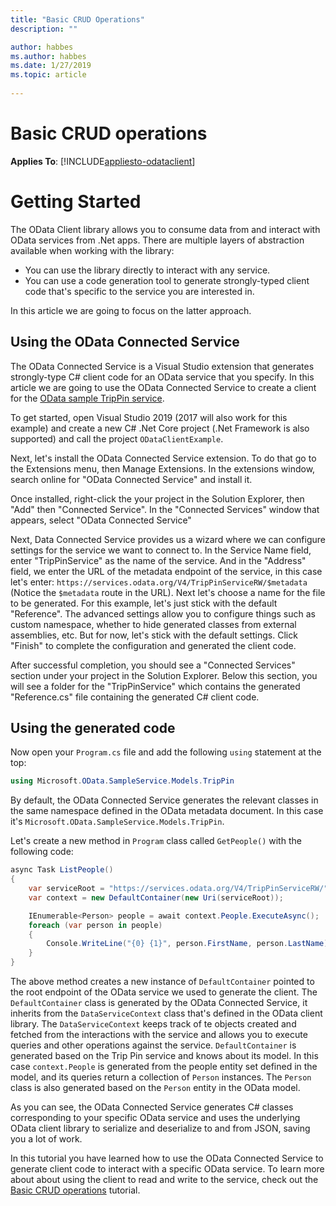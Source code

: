 ```yaml
---
title: "Basic CRUD Operations"
description: ""

author: habbes
ms.author: habbes
ms.date: 1/27/2019
ms.topic: article
 
---
```

# Basic CRUD operations

**Applies To**: [!INCLUDE[appliesto-odataclient](../../includes/appliesto-odataclient-v6.md)]

# Getting Started

The OData Client library allows you to consume data from and interact with OData services from .Net apps. There are multiple layers of abstraction available when working with the library: 

* You can use the library directly to interact with any service.
* You can use a code generation tool to generate strongly-typed client code that's specific to the service you are interested in.

In this article we are going to focus on the latter approach.

## Using the OData Connected Service

The OData Connected Service is a Visual Studio extension that generates strongly-type C# client code for an OData service that you specify. In this article we are going to use the OData Connected Service to create a client for the [OData sample TripPin service](https://www.odata.org/blog/trippin-new-odata-v4-sample-service/).

To get started, open Visual Studio 2019 (2017 will also work for this example) and create a new C# .Net Core project (.Net Framework is also supported) and call the project `ODataClientExample`.

Next, let's install the OData Connected Service extension. To do that go to the Extensions menu, then Manage Extensions. In the extensions window, search online for "OData Connected Service" and install it.

Once installed, right-click the your project in the Solution Explorer, then "Add" then "Connected Service". In the "Connected Services" window that appears, select "OData Connected Service"

Next, Data Connected Service provides us a wizard where we can configure settings for the service we want to connect to.  In the Service Name field, enter "TripPinService" as the name of the service. And in the "Address" field, we enter the URL of the metadata endpoint of the service, in this case let's enter: `https://services.odata.org/V4/TripPinServiceRW/$metadata` (Notice the `$metadata` route in the URL). Next let's choose a name for the file to be generated. For this example, let's just stick with the default "Reference". The advanced settings allow you to configure things such as custom namespace, whether to hide generated classes from external assemblies, etc. But for now, let's stick with the default settings. Click "Finish" to complete the configuration and generated the client code.

After successful completion, you should see a "Connected Services" section under your project in the Solution Explorer. Below this section, you will see a folder for the "TripPinService" which contains the generated "Reference.cs" file containing the generated C# client code.

## Using the generated code

Now open your `Program.cs` file and add the following `using` statement at the top:

```c#
using Microsoft.OData.SampleService.Models.TripPin
```

By default, the OData Connected Service generates the relevant classes in the same namespace defined in the OData metadata document. In this case it's `Microsoft.OData.SampleService.Models.TripPin`.

Let's create a new method in `Program` class called `GetPeople()` with the following code:

```c#
async Task ListPeople()
{
    var serviceRoot = "https://services.odata.org/V4/TripPinServiceRW/"
    var context = new DefaultContainer(new Uri(serviceRoot));

    IEnumerable<Person> people = await context.People.ExecuteAsync();
    foreach (var person in people)
    {
        Console.WriteLine("{0} {1}", person.FirstName, person.LastName);
    }
}
```

The above method creates a new instance of `DefaultContainer` pointed to the root endpoint of the OData service we used to generate the client. The `DefaultContainer`
class is generated by the OData Connected Service, it inherits from the `DataServiceContext` class that's defined in the OData client library. The `DataServiceContext` keeps track of te objects created and fetched from the interactions with the service and allows you to execute queries and other operations against the service. `DefaultContainer` is generated based on the Trip Pin service and knows about its model. In this case `context.People` is generated from the people entity set defined in the model, and its queries return a collection of `Person` instances. The `Person` class is also generated based on the `Person` entity in the OData model.

As you can see, the OData Connected Service generates C# classes corresponding to your specific OData service and uses the underlying OData client library to serialize and deserialize to and from JSON, saving you a lot of work.

In this tutorial you have learned how to use the OData Connected Service to generate client code to interact with a specific OData service. To learn more about about using the client to read and write to the service, check out the [Basic CRUD operations](./basic-crud-operations) tutorial.

